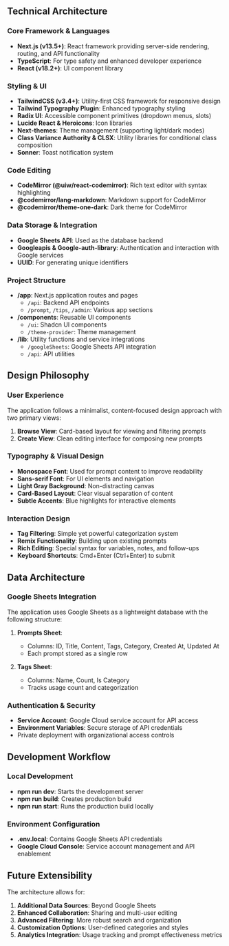 ## Technical Architecture

### Core Framework & Languages
- **Next.js (v13.5+)**: React framework providing server-side rendering, routing, and API functionality
- **TypeScript**: For type safety and enhanced developer experience
- **React (v18.2+)**: UI component library

### Styling & UI
- **TailwindCSS (v3.4+)**: Utility-first CSS framework for responsive design
- **Tailwind Typography Plugin**: Enhanced typography styling
- **Radix UI**: Accessible component primitives (dropdown menus, slots)
- **Lucide React & Heroicons**: Icon libraries
- **Next-themes**: Theme management (supporting light/dark modes)
- **Class Variance Authority & CLSX**: Utility libraries for conditional class composition
- **Sonner**: Toast notification system

### Code Editing
- **CodeMirror (@uiw/react-codemirror)**: Rich text editor with syntax highlighting
- **@codemirror/lang-markdown**: Markdown support for CodeMirror
- **@codemirror/theme-one-dark**: Dark theme for CodeMirror

### Data Storage & Integration
- **Google Sheets API**: Used as the database backend
- **Googleapis & Google-auth-library**: Authentication and interaction with Google services
- **UUID**: For generating unique identifiers

### Project Structure
- **/app**: Next.js application routes and pages
  - `/api`: Backend API endpoints
  - `/prompt`, `/tips`, `/admin`: Various app sections
- **/components**: Reusable UI components
  - `/ui`: Shadcn UI components
  - `/theme-provider`: Theme management
- **/lib**: Utility functions and service integrations
  - `/googleSheets`: Google Sheets API integration
  - `/api`: API utilities

## Design Philosophy

### User Experience
The application follows a minimalist, content-focused design approach with two primary views:
1. **Browse View**: Card-based layout for viewing and filtering prompts
2. **Create View**: Clean editing interface for composing new prompts

### Typography & Visual Design
- **Monospace Font**: Used for prompt content to improve readability
- **Sans-serif Font**: For UI elements and navigation
- **Light Gray Background**: Non-distracting canvas
- **Card-Based Layout**: Clear visual separation of content
- **Subtle Accents**: Blue highlights for interactive elements

### Interaction Design
- **Tag Filtering**: Simple yet powerful categorization system
- **Remix Functionality**: Building upon existing prompts
- **Rich Editing**: Special syntax for variables, notes, and follow-ups
- **Keyboard Shortcuts**: Cmd+Enter (Ctrl+Enter) to submit

## Data Architecture

### Google Sheets Integration
The application uses Google Sheets as a lightweight database with the following structure:

1. **Prompts Sheet**:
   - Columns: ID, Title, Content, Tags, Category, Created At, Updated At
   - Each prompt stored as a single row

2. **Tags Sheet**:
   - Columns: Name, Count, Is Category
   - Tracks usage count and categorization

### Authentication & Security
- **Service Account**: Google Cloud service account for API access
- **Environment Variables**: Secure storage of API credentials
- Private deployment with organizational access controls

## Development Workflow

### Local Development
- **npm run dev**: Starts the development server
- **npm run build**: Creates production build
- **npm run start**: Runs the production build locally

### Environment Configuration
- **.env.local**: Contains Google Sheets API credentials
- **Google Cloud Console**: Service account management and API enablement

## Future Extensibility

The architecture allows for:
1. **Additional Data Sources**: Beyond Google Sheets
2. **Enhanced Collaboration**: Sharing and multi-user editing
3. **Advanced Filtering**: More robust search and organization
4. **Customization Options**: User-defined categories and styles
5. **Analytics Integration**: Usage tracking and prompt effectiveness metrics 